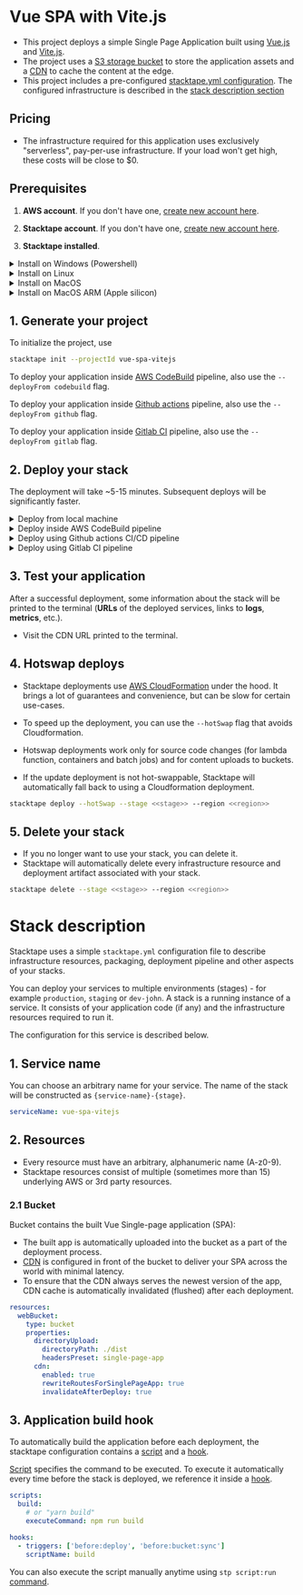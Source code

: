 # Vue SPA with Vite.js

- This project deploys a simple Single Page Application built using [Vue.js](https://vuejs.org/) and
  [Vite.js](https://vitejs.dev/).
- The project uses a [S3 storage bucket](https://docs.stacktape.com/resources/buckets/) to store the application assets
  and a [CDN](https://docs.stacktape.com/resources/cdns/) to cache the content at the edge.
- This project includes a pre-configured [stacktape.yml configuration](stacktape.yml).
  The configured infrastructure is described in the [stack description section](#stack-description)

## Pricing

- The infrastructure required for this application uses exclusively "serverless", pay-per-use infrastructure. If your load won't get high, these costs will be close to $0.

## Prerequisites

1. **AWS account**. If you don't have one, [create new account here](https://portal.aws.amazon.com/billing/signup).

2. **Stacktape account**. If you don't have one, [create new account here](https://console.stacktape.com/sign-up).

3. **Stacktape installed**.

  <details>
  <summary>Install on Windows (Powershell)</summary>

```bash
iwr https://installs.stacktape.com/windows.ps1 -useb | iex
```

  </details>
  <details>
  <summary>Install on Linux</summary>

```bash
curl -L https://installs.stacktape.com/linux.sh | sh
```

  </details>
  <details>
  <summary>Install on MacOS</summary>

```bash
curl -L https://installs.stacktape.com/macos.sh | sh
```

  </details>
  <details>
  <summary>Install on MacOS ARM (Apple silicon)</summary>

```bash
curl -L https://installs.stacktape.com/macos-arm.sh | sh
```

  </details>

## 1. Generate your project

To initialize the project, use

```bash
stacktape init --projectId vue-spa-vitejs
```

To deploy your application inside [AWS CodeBuild](https://aws.amazon.com/codebuild/) pipeline, also use the `--deployFrom codebuild` flag.

To deploy your application inside [Github actions](https://github.com/features/actions) pipeline, also use the `--deployFrom github` flag.

To deploy your application inside [Gitlab CI](https://docs.gitlab.com/ee/ci/) pipeline, also use the `--deployFrom gitlab` flag.

## 2. Deploy your stack

The deployment will take ~5-15 minutes. Subsequent deploys will be significantly faster.

<details>
<summary>Deploy from local machine</summary>

<br />

The deployment from local machine will build and deploy the application from your system. This means you also need to have the following installed:

- Node.js installed.

<br />

To perform the deployment, use the following command:

```bash
stacktape deploy --stage <<stage>> --region <<region>>
```

`stage` is an arbitrary name of your environment (for example **staging**, **production** or **dev-john**)

`region` is the AWS region, where your stack will be deployed to. All the available regions are listed below.

<br />

| Region name & Location     | code           |
| -------------------------- | -------------- |
| Europe (Ireland)           | eu-west-1      |
| Europe (London)            | eu-west-2      |
| Europe (Frankfurt)         | eu-central-1   |
| Europe (Milan)             | eu-south-1     |
| Europe (Paris)             | eu-west-3      |
| Europe (Stockholm)         | eu-north-1     |
| US East (Ohio)             | us-east-2      |
| US East (N. Virginia)      | us-east-1      |
| US West (N. California)    | us-west-1      |
| US West (Oregon)           | us-west-2      |
| Canada (Central)           | ca-central-1   |
| Africa (Cape Town)         | af-south-1     |
| Asia Pacific (Hong Kong)   | ap-east-1      |
| Asia Pacific (Mumbai)      | ap-south-1     |
| Asia Pacific (Osaka-Local) | ap-northeast-3 |
| Asia Pacific (Seoul)       | ap-northeast-2 |
| Asia Pacific (Singapore)   | ap-southeast-1 |
| Asia Pacific (Sydney)      | ap-southeast-2 |
| Asia Pacific (Tokyo)       | ap-northeast-1 |
| China (Beijing)            | cn-north-1     |
| China (Ningxia)            | cn-northwest-1 |
| Middle East (Bahrain)      | me-south-1     |
| South America (São Paulo)  | sa-east-1      |

</details>
<details>
<summary>Deploy inside AWS CodeBuild pipeline</summary>

<br />

Deployment using AWS CodeBuild will build and deploy your application inside [AWS CodeBuild pipeline](https://aws.amazon.com/codebuild/). To perform the deployment, use

```bash
stacktape codebuild:deploy --stage <<stage>> --region <<region>>
```

`stage` is an arbitrary name of your environment (for example **staging**, **production** or **dev-john**)

`region` is the AWS region, where your stack will be deployed to. All the available regions are listed below.

<br />

| Region name & Location     | code           |
| -------------------------- | -------------- |
| Europe (Ireland)           | eu-west-1      |
| Europe (London)            | eu-west-2      |
| Europe (Frankfurt)         | eu-central-1   |
| Europe (Milan)             | eu-south-1     |
| Europe (Paris)             | eu-west-3      |
| Europe (Stockholm)         | eu-north-1     |
| US East (Ohio)             | us-east-2      |
| US East (N. Virginia)      | us-east-1      |
| US West (N. California)    | us-west-1      |
| US West (Oregon)           | us-west-2      |
| Canada (Central)           | ca-central-1   |
| Africa (Cape Town)         | af-south-1     |
| Asia Pacific (Hong Kong)   | ap-east-1      |
| Asia Pacific (Mumbai)      | ap-south-1     |
| Asia Pacific (Osaka-Local) | ap-northeast-3 |
| Asia Pacific (Seoul)       | ap-northeast-2 |
| Asia Pacific (Singapore)   | ap-southeast-1 |
| Asia Pacific (Sydney)      | ap-southeast-2 |
| Asia Pacific (Tokyo)       | ap-northeast-1 |
| China (Beijing)            | cn-north-1     |
| China (Ningxia)            | cn-northwest-1 |
| Middle East (Bahrain)      | me-south-1     |
| South America (São Paulo)  | sa-east-1      |

</details>
<details>
<summary>Deploy using Github actions CI/CD pipeline</summary>

<br />

1. If you don't have one, create a new repository at https://github.com/new
2. Create Github repository secrets: https://docs.stacktape.com/user-guides/ci-cd/#2-create-github-repository-secrets
3. Replace `<<stage>>` and `<<region>>` in the .github/workflows/deploy.yml file.
4. `git init --initial-branch=main`
5. `git add .`
6. `git commit -m "setup stacktape project"`
7. `git remote add origin git@github.com:<<namespace-name>>/<<repo-name>>.git`
8. `git push -u origin main`
9. To monitor the deployment progress, navigate to your github project and select the Actions tab

`stage` is an arbitrary name of your environment (for example **staging**, **production** or **dev-john**)

`region` is the AWS region, where your stack will be deployed to. All the available regions are listed below.

<br />

| Region name & Location     | code           |
| -------------------------- | -------------- |
| Europe (Ireland)           | eu-west-1      |
| Europe (London)            | eu-west-2      |
| Europe (Frankfurt)         | eu-central-1   |
| Europe (Milan)             | eu-south-1     |
| Europe (Paris)             | eu-west-3      |
| Europe (Stockholm)         | eu-north-1     |
| US East (Ohio)             | us-east-2      |
| US East (N. Virginia)      | us-east-1      |
| US West (N. California)    | us-west-1      |
| US West (Oregon)           | us-west-2      |
| Canada (Central)           | ca-central-1   |
| Africa (Cape Town)         | af-south-1     |
| Asia Pacific (Hong Kong)   | ap-east-1      |
| Asia Pacific (Mumbai)      | ap-south-1     |
| Asia Pacific (Osaka-Local) | ap-northeast-3 |
| Asia Pacific (Seoul)       | ap-northeast-2 |
| Asia Pacific (Singapore)   | ap-southeast-1 |
| Asia Pacific (Sydney)      | ap-southeast-2 |
| Asia Pacific (Tokyo)       | ap-northeast-1 |
| China (Beijing)            | cn-north-1     |
| China (Ningxia)            | cn-northwest-1 |
| Middle East (Bahrain)      | me-south-1     |
| South America (São Paulo)  | sa-east-1      |

</details>
<details>
<summary>Deploy using Gitlab CI pipeline</summary>

<br />

1. If you don't have one, create a new repository at https://gitlab.com/projects/new
2. Create Gitlab repository secrets: https://docs.stacktape.com/user-guides/ci-cd/#2-create-gitlab-repository-secrets
3. replace `<<stage>>` and `<<region>>` in the .gitlab-ci.yml file.
4. `git init --initial-branch=main`
5. `git add .`
6. `git commit -m "setup stacktape project"`
7. `git remote add origin git@gitlab.com:<<namespace-name>>/<<repo-name>>.git`
8. `git push -u origin main`
9. `To monitor the deployment progress, navigate to your gitlab project and select CI/CD->jobs`

`stage` is an arbitrary name of your environment (for example **staging**, **production** or **dev-john**)

`region` is the AWS region, where your stack will be deployed to. All the available regions are listed below.

<br />

| Region name & Location     | code           |
| -------------------------- | -------------- |
| Europe (Ireland)           | eu-west-1      |
| Europe (London)            | eu-west-2      |
| Europe (Frankfurt)         | eu-central-1   |
| Europe (Milan)             | eu-south-1     |
| Europe (Paris)             | eu-west-3      |
| Europe (Stockholm)         | eu-north-1     |
| US East (Ohio)             | us-east-2      |
| US East (N. Virginia)      | us-east-1      |
| US West (N. California)    | us-west-1      |
| US West (Oregon)           | us-west-2      |
| Canada (Central)           | ca-central-1   |
| Africa (Cape Town)         | af-south-1     |
| Asia Pacific (Hong Kong)   | ap-east-1      |
| Asia Pacific (Mumbai)      | ap-south-1     |
| Asia Pacific (Osaka-Local) | ap-northeast-3 |
| Asia Pacific (Seoul)       | ap-northeast-2 |
| Asia Pacific (Singapore)   | ap-southeast-1 |
| Asia Pacific (Sydney)      | ap-southeast-2 |
| Asia Pacific (Tokyo)       | ap-northeast-1 |
| China (Beijing)            | cn-north-1     |
| China (Ningxia)            | cn-northwest-1 |
| Middle East (Bahrain)      | me-south-1     |
| South America (São Paulo)  | sa-east-1      |

</details>

## 3. Test your application

After a successful deployment, some information about the stack will be printed to the terminal (**URLs** of the deployed services, links to **logs**, **metrics**, etc.).

- Visit the CDN URL printed to the terminal.

## 4. Hotswap deploys

- Stacktape deployments use [AWS CloudFormation](https://docs.aws.amazon.com/AWSCloudFormation/latest/UserGuide/Welcome.html) under the hood. It
  brings a lot of guarantees and convenience, but can be slow for certain use-cases.

- To speed up the deployment, you can use the `--hotSwap` flag that avoids Cloudformation.
- Hotswap deployments work only for source code changes (for lambda function, containers and batch jobs) and for content uploads to buckets.
- If the update deployment is not hot-swappable, Stacktape will automatically fall back to using a Cloudformation deployment.

```bash
stacktape deploy --hotSwap --stage <<stage>> --region <<region>>
```

## 5. Delete your stack

- If you no longer want to use your stack, you can delete it.
- Stacktape will automatically delete every infrastructure resource and deployment artifact associated with your stack.

```bash
stacktape delete --stage <<stage>> --region <<region>>
```

# Stack description

Stacktape uses a simple `stacktape.yml` configuration file to describe infrastructure resources, packaging, deployment
pipeline and other aspects of your stacks.

You can deploy your services to multiple environments (stages) - for
example `production`, `staging` or `dev-john`. A stack is a running instance of a service. It consists of your application
code (if any) and the infrastructure resources required to run it.

The configuration for this service is described below.

## 1. Service name

You can choose an arbitrary name for your service. The name of the stack will be constructed as
`{service-name}-{stage}`.

```yml
serviceName: vue-spa-vitejs
```

## 2. Resources

- Every resource must have an arbitrary, alphanumeric name (A-z0-9).
- Stacktape resources consist of multiple (sometimes more than 15) underlying AWS or 3rd party resources.

### 2.1 Bucket

Bucket contains the built Vue Single-page application (SPA):

- The built app is automatically uploaded into the bucket as a part of the deployment process.
- [CDN](https://docs.stacktape.com/resources/cdns/) is configured in front of the bucket to deliver your SPA across the
  world with minimal latency.
- To ensure that the CDN always serves the newest version of the app, CDN cache is automatically invalidated (flushed)
  after each deployment.

```yml
resources:
  webBucket:
    type: bucket
    properties:
      directoryUpload:
        directoryPath: ./dist
        headersPreset: single-page-app
      cdn:
        enabled: true
        rewriteRoutesForSinglePageApp: true
        invalidateAfterDeploy: true
```

## 3. Application build hook

To automatically build the application before each deployment, the stacktape configuration contains a
[script](https://docs.stacktape.com/configuration/scripts/) and a
[hook](https://docs.stacktape.com/configuration/hooks/).

[Script](https://docs.stacktape.com/configuration/scripts/) specifies the command to be executed. To execute it
automatically every time before the stack is deployed, we reference it inside a
[hook](https://docs.stacktape.com/configuration/hooks/).

```yml
scripts:
  build:
    # or "yarn build"
    executeCommand: npm run build

hooks:
  - triggers: ['before:deploy', 'before:bucket:sync']
    scriptName: build
```

You can also execute the script manually anytime using `stp script:run`
[command](https://docs.stacktape.com/cli/commands/script-run/).
